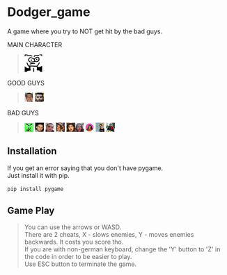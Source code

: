 # Dodger_game

A game where you try to NOT get hit by the bad guys.

MAIN CHARACTER
>![](players/player.png)

GOOD GUYS
>![](players/good/stobko.png) ![](players/good/shosho.png)  

BAD GUYS
>![](players/bad/baddie.png)
![](players/bad/radichat.png) ![](players/bad/danko.png) ![](players/bad/regi.png) ![](players/bad/bocko.png)![](players/bad/anne.png) 
![](players/bad/ceci.png) ![](players/bad/lazo.png) ![](players/bad/aleko.png)


## Installation

If you get an error saying that you don't have pygame.</br>
Just install it with pip.
```bash
pip install pygame
```



## Game Play

>You can use the arrows or WASD. </br>
>There are 2 cheats, X - slows enemies, Y - moves enemies backwards. It costs you score tho. </br>
>If you are with non-german keyboard, change the 'Y' button to 'Z' in the code in order to be easier to play. </br>
>Use ESC button to terminate the game.

